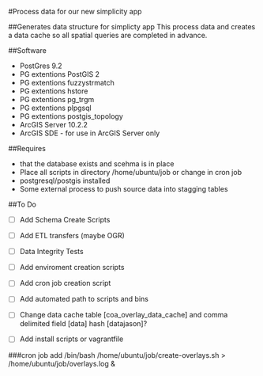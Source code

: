 #Process data for our new simplicity app

##Generates data structure for simplicty app
This process data and creates a data cache so all spatial queries are completed in advance. 

##Software
* PostGres 9.2
* PG extentions PostGIS 2
* PG extentions fuzzystrmatch
* PG extentions hstore
* PG extentions pg_trgm
* PG extentions plpgsql
* PG extentions postgis_topology
* ArcGIS Server 10.2.2
* ArcGIS SDE - for use in ArcGIS Server only

##Requires 
* that the database exists and scehma is in place
* Place all scripts in directory /home/ubuntu/job or change in cron job
* postgresql/postgis installed 
* Some external process to push source data into stagging tables

##To Do
- [ ] Add Schema Create Scripts 
- [ ] Add ETL transfers (maybe OGR)
- [ ] Data Integrity Tests
- [ ] Add enviroment creation scripts
- [ ] Add cron job creation script
- [ ] Add automated path to scripts and bins 
- [ ] Change data cache table [coa_overlay_data_cache] and comma delimited field [data] hash [datajason]?
- [ ] Add install scripts or vagrantfile


###cron job add 
/bin/bash /home/ubuntu/job/create-overlays.sh >  /home/ubuntu/job/overlays.log &
